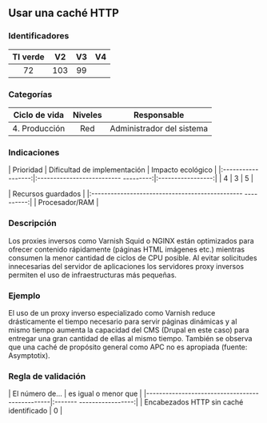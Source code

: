 ## Usar una caché HTTP

 ### Identificadores

 | TI verde | V2 | V3 | V4 |
 |:-------:|:----:|:---:|:----:|
 | 72 | 103 | 99 | |

 ### Categorías

 | Ciclo de vida | Niveles | Responsable |
 |:-------------:|:-------:|:--------------------: |
 | 4. Producción | Red | Administrador del sistema |

 ### Indicaciones

 | Prioridad | Dificultad de implementación | Impacto ecológico |
 |:------------------:|:-------------------------- ---------:|:-----------------:|
 | 4 | 3 | 5 |

 | Recursos guardados |
 |:----------------------------------------------- ----------:|
 | Procesador/RAM |

 ### Descripción

Los proxies inversos como Varnish Squid o NGINX están optimizados para ofrecer contenido rápidamente (páginas HTML imágenes etc.) mientras consumen la menor cantidad de ciclos de CPU posible. Al evitar solicitudes innecesarias del servidor de aplicaciones los servidores proxy inversos permiten el uso de infraestructuras más pequeñas.

 ### Ejemplo

El uso de un proxy inverso especializado como Varnish reduce drásticamente el tiempo necesario para servir páginas dinámicas y al mismo tiempo aumenta la capacidad del CMS (Drupal en este caso) para entregar una gran cantidad de ellas al mismo tiempo. También se observa que una caché de propósito general como APC no es apropiada (fuente: Asymptotix).

 ### Regla de validación

 | El número de... | es igual o menor que |
 |------------------------------------------------|:------- -----------------:|
 | Encabezados HTTP sin caché identificado | 0 |
